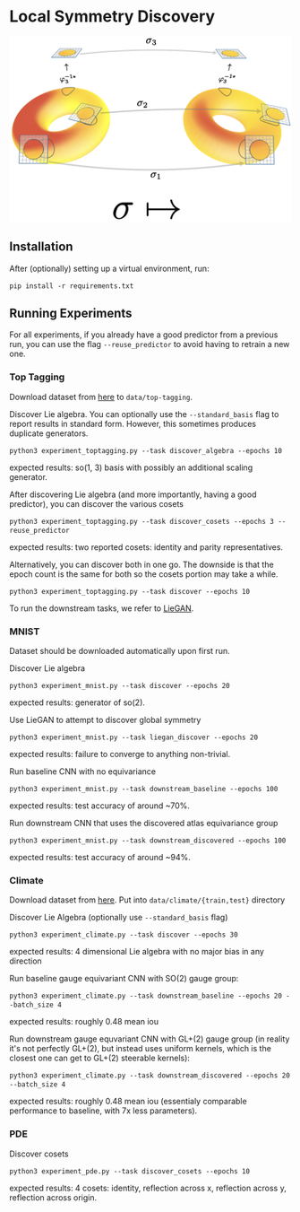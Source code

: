 # Local Symmetry Discovery

![heat equation atlas equivariance](figures/heat_equation.png)

## Installation

After (optionally) setting up a virtual environment, run:
```
pip install -r requirements.txt
```

## Running Experiments
For all experiments, if you already have a good predictor from a previous run, you can use the flag `--reuse_predictor` to avoid having to retrain a new one.

### Top Tagging

Download dataset from [here](https://zenodo.org/record/2603256) to `data/top-tagging`.

Discover Lie algebra. You can optionally use the `--standard_basis` flag to report results in standard form. However, this sometimes produces duplicate generators.
```
python3 experiment_toptagging.py --task discover_algebra --epochs 10
```
expected results: so(1, 3) basis with possibly an additional scaling generator.

After discovering Lie algebra (and more importantly, having a good predictor), you can discover the various cosets
```
python3 experiment_toptagging.py --task discover_cosets --epochs 3 --reuse_predictor
```
expected results: two reported cosets: identity and parity representatives.

Alternatively, you can discover both in one go. The downside is that the epoch count is the same for both so the cosets portion may take a while.
```
python3 experiment_toptagging.py --task discover --epochs 10
```

To run the downstream tasks, we refer to [LieGAN](https://github.com/Rose-STL-Lab/LieGAN).

### MNIST
Dataset should be downloaded automatically upon first run.

Discover Lie algebra
```
python3 experiment_mnist.py --task discover --epochs 20
```
expected results: generator of so(2).

Use LieGAN to attempt to discover global symmetry
```
python3 experiment_mnist.py --task liegan_discover --epochs 20
```
expected results: failure to converge to anything non-trivial.

Run baseline CNN with no equivariance
```
python3 experiment_mnist.py --task downstream_baseline --epochs 100 
```
expected results: test accuracy of around ~70%.

Run downstream CNN that uses the discovered atlas equivariance group
```
python3 experiment_mnist.py --task downstream_discovered --epochs 100 
```
expected results: test accuracy of around ~94%.

### Climate

Download dataset from [here](https://portal.nersc.gov/project/ClimateNet/climatenet_new/). Put into `data/climate/{train,test}` directory

Discover Lie Algebra (optionally use `--standard_basis` flag)
```
python3 experiment_climate.py --task discover --epochs 30
```
expected results: 4 dimensional Lie algebra with no major bias in any direction

Run baseline gauge equivariant CNN with SO(2) gauge group:
```
python3 experiment_climate.py --task downstream_baseline --epochs 20 --batch_size 4
```
expected results: roughly 0.48 mean iou

Run downstream gauge equvariant CNN with GL+(2) gauge group (in reality it's not perfectly GL+(2), but instead uses uniform kernels, which is the closest one can get to GL+(2) steerable kernels):

```
python3 experiment_climate.py --task downstream_discovered --epochs 20 --batch_size 4
```
expected results: roughly 0.48 mean iou (essentialy comparable performance to baseline, with 7x less parameters).

### PDE

Discover cosets
```
python3 experiment_pde.py --task discover_cosets --epochs 10
```

expected results: 4 cosets: identity, reflection across x, reflection across y, reflection across origin.
